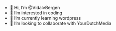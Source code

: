 - 👋 Hi, I’m @VidalvBergen
- 👀 I’m interested in coding
- 🌱 I’m currently learning wordpress
- 💞️ I’m looking to collaborate with YourDutchMedia

<!---
VidalvBergen/VidalvBergen is a ✨ special ✨ repository because its `README.md` (this file) appears on your GitHub profile.
You can click the Preview link to take a look at your changes.
--->
